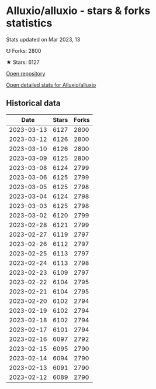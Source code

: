 # Alluxio/alluxio - stars & forks statistics

Stats updated on Mar 2023, 13

☋ Forks: 2800

★ Stars: 6127

[Open repository](https://github.com/Alluxio/alluxio)

[Open detailed stats for Alluxio/alluxio](https://reviewgithub.com/rep/Alluxio/alluxio)

## Historical data
| Date | Stars | Forks |
|------|-------|-------|
| 2023-03-13 | 6127 | 2800 | 
| 2023-03-12 | 6126 | 2800 | 
| 2023-03-10 | 6126 | 2800 | 
| 2023-03-09 | 6125 | 2800 | 
| 2023-03-08 | 6124 | 2799 | 
| 2023-03-06 | 6125 | 2799 | 
| 2023-03-05 | 6125 | 2798 | 
| 2023-03-04 | 6124 | 2798 | 
| 2023-03-03 | 6125 | 2798 | 
| 2023-03-02 | 6120 | 2799 | 
| 2023-02-28 | 6121 | 2799 | 
| 2023-02-27 | 6119 | 2797 | 
| 2023-02-26 | 6112 | 2797 | 
| 2023-02-25 | 6113 | 2797 | 
| 2023-02-24 | 6113 | 2798 | 
| 2023-02-23 | 6109 | 2797 | 
| 2023-02-22 | 6104 | 2795 | 
| 2023-02-21 | 6104 | 2795 | 
| 2023-02-20 | 6102 | 2794 | 
| 2023-02-19 | 6102 | 2794 | 
| 2023-02-18 | 6102 | 2794 | 
| 2023-02-17 | 6101 | 2794 | 
| 2023-02-16 | 6097 | 2792 | 
| 2023-02-15 | 6095 | 2790 | 
| 2023-02-14 | 6094 | 2790 | 
| 2023-02-13 | 6091 | 2790 | 
| 2023-02-12 | 6089 | 2790 | 

